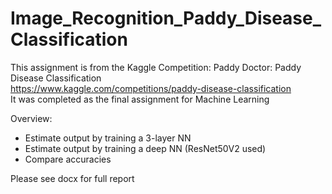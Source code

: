 # Image_Recognition_Paddy_Disease_Classification  
  
This assignment is from the Kaggle Competition: Paddy Doctor: Paddy Disease Classification  
https://www.kaggle.com/competitions/paddy-disease-classification  
It was completed as the final assignment for Machine Learning  
  
Overview:  
- Estimate output by training a 3-layer NN  
- Estimate output by training a deep NN (ResNet50V2 used)
- Compare accuracies  
  
Please see docx for full report
  

